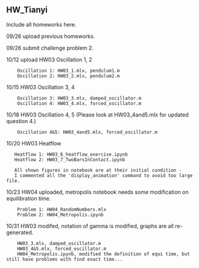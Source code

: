 ## HW_Tianyi

Include all homeworks here.


09/26 upload previous homeworks.

09/26 submit challenge problem 2.

10/12  upload HW03 Oscillation 1, 2

        Oscillation 1: HW03_1.mlx, pendulum1.m
        Oscillation 2: HW03_2.mlx, pendulum2.m
        
10/15  HW03 Oscillation 3, 4

        Oscillation 3: HW03_3.mlx, damped_oscillator.m
        Oscillation 4: HW03_4.mlx, forced_oscillator.m

10/18  HW03 Oscillation 4, 5 (Please look at HW03_4and5.mlx for updated question 4.)

        Oscillation 4&5: HW03_4and5.mlx, forced_oscillator.m        
        
10/20  HW03 Heatflow
       
       Heatflow 1: HW03_6_heatflow_exercise.ipynb
       Heatflow 2: HW03_7_TwoBarsInContact.ipynb

       All shown figures in notebook are at their initial condition - 
       I commented all the 'display_animation' command to avoid too large file.
       
 10/23  HW04 uploaded, metropolis notebook needs some modification on equilibration time.
        
        Problem 1: HW04_RandomNumbers.mlx
        Problem 2: HW04_Metropolis.ipynb
        
 10/31  HW03 modifed, notation of gamma is modified, graphs are all re-generated.
        
        HW03_3.mlx, damped_oscillator.m
        HW03_4&5.mlx, forced_oscillator.m
        HW04_Metropolis.ipynb, modified the definition of equi time, but still have problems with find exact time...
